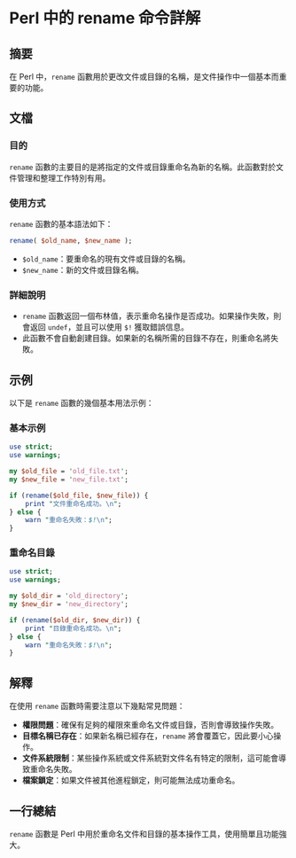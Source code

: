 <!--
Meta Description: # Perl 中的 rename 命令詳解 ## 摘要 在 Perl 中，`rename` 函數用於更改文件或目錄的名稱，是文件操作中一個基本而重要的功能。 ## 文檔 ### 目的 `rename` 函數的主要目的是將指定的文件或目錄重命名為新的名稱。此函數對於文件管理和整理工作特別有用。 ###...
Meta Keywords: rename, perl, use, old_file, new_file
-->

# Perl 中的 rename 命令詳解

## 摘要
在 Perl 中，`rename` 函數用於更改文件或目錄的名稱，是文件操作中一個基本而重要的功能。

## 文檔
### 目的
`rename` 函數的主要目的是將指定的文件或目錄重命名為新的名稱。此函數對於文件管理和整理工作特別有用。

### 使用方式
`rename` 函數的基本語法如下：

```perl
rename( $old_name, $new_name );
```

- `$old_name`：要重命名的現有文件或目錄的名稱。
- `$new_name`：新的文件或目錄名稱。

### 詳細說明
- `rename` 函數返回一個布林值，表示重命名操作是否成功。如果操作失敗，則會返回 `undef`，並且可以使用 `$!` 獲取錯誤信息。
- 此函數不會自動創建目錄。如果新的名稱所需的目錄不存在，則重命名將失敗。

## 示例
以下是 `rename` 函數的幾個基本用法示例：

### 基本示例
```perl
use strict;
use warnings;

my $old_file = 'old_file.txt';
my $new_file = 'new_file.txt';

if (rename($old_file, $new_file)) {
    print "文件重命名成功。\n";
} else {
    warn "重命名失敗：$!\n";
}
```

### 重命名目錄
```perl
use strict;
use warnings;

my $old_dir = 'old_directory';
my $new_dir = 'new_directory';

if (rename($old_dir, $new_dir)) {
    print "目錄重命名成功。\n";
} else {
    warn "重命名失敗：$!\n";
}
```

## 解釋
在使用 `rename` 函數時需要注意以下幾點常見問題：

- **權限問題**：確保有足夠的權限來重命名文件或目錄，否則會導致操作失敗。
- **目標名稱已存在**：如果新名稱已經存在，`rename` 將會覆蓋它，因此要小心操作。
- **文件系統限制**：某些操作系統或文件系統對文件名有特定的限制，這可能會導致重命名失敗。
- **檔案鎖定**：如果文件被其他進程鎖定，則可能無法成功重命名。

## 一行總結
`rename` 函數是 Perl 中用於重命名文件和目錄的基本操作工具，使用簡單且功能強大。